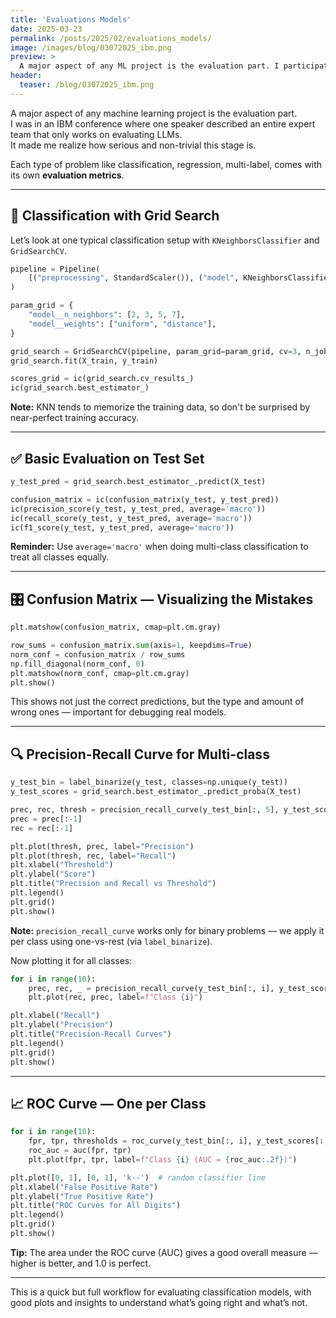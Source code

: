```yaml
---
title: 'Evaluations Models'
date: 2025-03-23
permalink: /posts/2025/02/evaluations_models/
image: /images/blog/03072025_ibm.png
preview: >
  A major aspect of any ML project is the evaluation part. I participated in an IBM conference where the speaker described an entire expert team dedicated solely to evaluating LLM performance and how to approach it. For each type of problem and model, there are different evaluation metrics.
header:
  teaser: /blog/03072025_ibm.png
---
```

A major aspect of any machine learning project is the evaluation part.  
I was in an IBM conference where one speaker described an entire expert team that only works on evaluating LLMs.  
It made me realize how serious and non-trivial this stage is.

Each type of problem like classification, regression, multi-label, comes with its own **evaluation metrics**.

---

## 🔢 Classification with Grid Search

Let’s look at one typical classification setup with `KNeighborsClassifier` and `GridSearchCV`.

```python
pipeline = Pipeline(
    [("preprocessing", StandardScaler()), ("model", KNeighborsClassifier())]
)

param_grid = {
    "model__n_neighbors": [2, 3, 5, 7],
    "model__weights": ["uniform", "distance"],
}

grid_search = GridSearchCV(pipeline, param_grid=param_grid, cv=3, n_jobs=-1)
grid_search.fit(X_train, y_train)

scores_grid = ic(grid_search.cv_results_)
ic(grid_search.best_estimator_)
```

<div class="note">
  <strong>Note:</strong> KNN tends to memorize the training data, so don't be surprised by near-perfect training accuracy.
</div>

---

## ✅ Basic Evaluation on Test Set

```python
y_test_pred = grid_search.best_estimator_.predict(X_test)

confusion_matrix = ic(confusion_matrix(y_test, y_test_pred))
ic(precision_score(y_test, y_test_pred, average='macro'))
ic(recall_score(y_test, y_test_pred, average='macro'))
ic(f1_score(y_test, y_test_pred, average='macro'))
```

<div class="info">
  <strong>Reminder:</strong> Use <code>average='macro'</code> when doing multi-class classification to treat all classes equally.
</div>

---

## 🎛️ Confusion Matrix — Visualizing the Mistakes

```python
plt.matshow(confusion_matrix, cmap=plt.cm.gray)

row_sums = confusion_matrix.sum(axis=1, keepdims=True)
norm_conf = confusion_matrix / row_sums
np.fill_diagonal(norm_conf, 0)
plt.matshow(norm_conf, cmap=plt.cm.gray)
plt.show()
```

This shows not just the correct predictions, but the type and amount of wrong ones — important for debugging real models.

---

## 🔍 Precision-Recall Curve for Multi-class

```python
y_test_bin = label_binarize(y_test, classes=np.unique(y_test))
y_test_scores = grid_search.best_estimator_.predict_proba(X_test)

prec, rec, thresh = precision_recall_curve(y_test_bin[:, 5], y_test_scores[:, 5])
prec = prec[:-1]
rec = rec[:-1]

plt.plot(thresh, prec, label="Precision")
plt.plot(thresh, rec, label="Recall")
plt.xlabel("Threshold")
plt.ylabel("Score")
plt.title("Precision and Recall vs Threshold")
plt.legend()
plt.grid()
plt.show()
```

<div class="note">
  <strong>Note:</strong> <code>precision_recall_curve</code> works only for binary problems — we apply it per class using one-vs-rest (via <code>label_binarize</code>).
</div>

Now plotting it for all classes:

```python
for i in range(10):
    prec, rec, _ = precision_recall_curve(y_test_bin[:, i], y_test_scores[:, i])
    plt.plot(rec, prec, label=f"Class {i}")

plt.xlabel("Recall")
plt.ylabel("Precision")
plt.title("Precision-Recall Curves")
plt.legend()
plt.grid()
plt.show()
```

---

## 📈 ROC Curve — One per Class

```python
for i in range(10):
    fpr, tpr, thresholds = roc_curve(y_test_bin[:, i], y_test_scores[:, i])
    roc_auc = auc(fpr, tpr)
    plt.plot(fpr, tpr, label=f"Class {i} (AUC = {roc_auc:.2f})")

plt.plot([0, 1], [0, 1], 'k--')  # random classifier line
plt.xlabel("False Positive Rate")
plt.ylabel("True Positive Rate")
plt.title("ROC Curves for All Digits")
plt.legend()
plt.grid()
plt.show()
```

<div class="info">
  <strong>Tip:</strong> The area under the ROC curve (AUC) gives a good overall measure — higher is better, and 1.0 is perfect.
</div>

---

This is a quick but full workflow for evaluating classification models, with good plots and insights to understand what’s going right and what’s not.